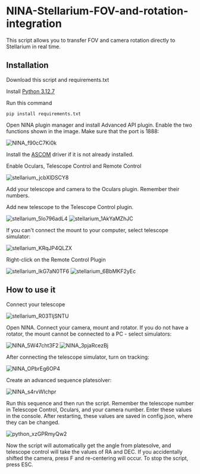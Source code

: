 # NINA-Stellarium-FOV-and-rotation-integration
This script allows you to transfer FOV and camera rotation directly to Stellarium in real time.

## Installation
Download this script and requirements.txt

Install [Python 3.12.7](https://www.python.org/downloads/release/python-3127/)

Run this command
```
pip install requirements.txt
```
Open NINA plugin manager and install Advanced API plugin.
Enable the two functions shown in the image. Make sure that the port is 1888:

![NINA_f90cC7Ki0k](https://github.com/user-attachments/assets/2f6436b9-37eb-4947-8f25-9bb4af2db9a9)

Install the [ASCOM](https://ascom-standards.org/Downloads/Index.htm)  driver if it is not already installed.

Enable Oculars, Telescope Control and Remote Control

![stellarium_jcbXlDSCY8](https://github.com/user-attachments/assets/d1e86ee2-c522-49a6-9e73-ecf6b1fad407)

Add your telescope and camera to the Oculars plugin. Remember their numbers.

Add new telescope to the Telescope Control plugin.

![stellarium_5Io796adL4](https://github.com/user-attachments/assets/970e5769-5fad-4f36-8dae-dcf3227a270a)
![stellarium_1AkYaMZhJC](https://github.com/user-attachments/assets/a2ed0899-1fb7-4c3e-84e0-6078f1d1a35c)

If you can't connect the mount to your computer, select telescope simulator:

![stellarium_KRqJP4QLZX](https://github.com/user-attachments/assets/ad3b1f4b-e3fc-481f-9ad0-43b5064100fe)

Right-click on the Remote Control Plugin

![stellarium_lkG7aN0TF6](https://github.com/user-attachments/assets/b0aa4dac-9ccb-4244-bd2e-602de582654f)
![stellarium_6BbMKF2yEc](https://github.com/user-attachments/assets/36f34d38-5fed-4797-a706-7d900dcb30ec)

## How to use it
Connect your telescope

![stellarium_R03TljSNTU](https://github.com/user-attachments/assets/a2922e08-70c2-4c60-b0f5-a944dff21b83)

Open NINA. Connect your camera, mount and rotator. If you do not have a rotator, the mount cannot be connected to a PC - select simulators:

![NINA_5W47cht3F2](https://github.com/user-attachments/assets/90c73c90-3616-4ba4-b755-4ff11f0105a1)
![NINA_3pjaRcezBj](https://github.com/user-attachments/assets/c4d5ffc0-e10e-4a60-95bc-c13da265925c)

After connecting the telescope simulator, turn on tracking:

![NINA_OPbrEg6OP4](https://github.com/user-attachments/assets/9863f765-4b5a-467f-9f04-abf0ea52d852)

Create an advanced sequence platesolver:

![NINA_s4rvWIchpr](https://github.com/user-attachments/assets/b279697e-f179-46ff-b47a-c61b9ff35d71)

Run this sequence and then run the script.
Remember the telescope number in Telescope Control, Oculars, and your camera number. Enter these values in the console. After restarting, these values are saved in config.json, where they can be changed.

![python_xzGPRmyQw2](https://github.com/user-attachments/assets/a758758a-224d-4aaf-b947-f95bf7ca26e0)

Now the script will automatically get the angle from platesolve, and telescope control will take the values of RA and DEC.
If you accidentally shifted the camera, press F and re-centering will occur.
To stop the script, press ESC.








